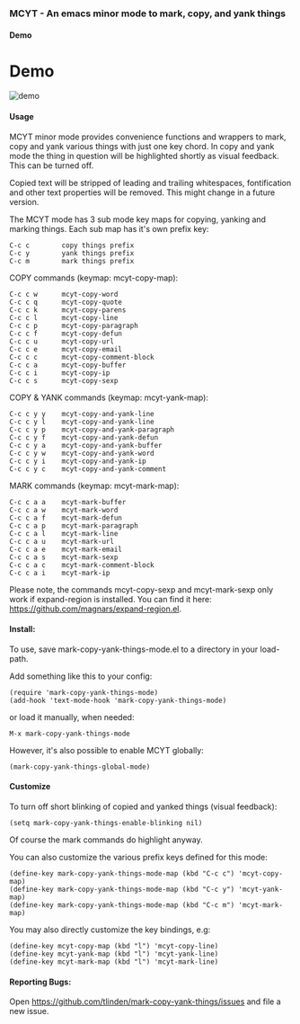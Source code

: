 ### MCYT - An emacs minor mode to mark, copy, and yank things

#### Demo

# Demo

![demo](http://www.daemon.de/idisk/Misc/mcyt-mode-demo.gif)

#### Usage

MCYT  minor mode  provides  convenience functions  and wrappers  to
mark, copy and yank various things with just one key chord. In copy
and yank mode the thing in  question will be highlighted shortly as
visual feedback. This can be turned off.

Copied text will  be stripped of leading  and trailing whitespaces,
fontification and other text properties will be removed. This might
change in a future version.

The MCYT  mode has  3 sub  mode key maps  for copying,  yanking and
marking things. Each sub map has it's own prefix key:

    C-c c        copy things prefix
    C-c y        yank things prefix
    C-c m        mark things prefix

COPY commands (keymap: mcyt-copy-map):

    C-c c w      mcyt-copy-word 
    C-c c q      mcyt-copy-quote 
    C-c c k      mcyt-copy-parens 
    C-c c l      mcyt-copy-line 
    C-c c p      mcyt-copy-paragraph 
    C-c c f      mcyt-copy-defun 
    C-c c u      mcyt-copy-url 
    C-c c e      mcyt-copy-email 
    C-c c c      mcyt-copy-comment-block 
    C-c c a      mcyt-copy-buffer 
    C-c c i      mcyt-copy-ip 
    C-c c s      mcyt-copy-sexp

COPY & YANK commands (keymap: mcyt-yank-map):

    C-c c y y    mcyt-copy-and-yank-line
    C-c c y l    mcyt-copy-and-yank-line
    C-c c y p    mcyt-copy-and-yank-paragraph
    C-c c y f    mcyt-copy-and-yank-defun
    C-c c y a    mcyt-copy-and-yank-buffer
    C-c c y w    mcyt-copy-and-yank-word
    C-c c y i    mcyt-copy-and-yank-ip
    C-c c y c    mcyt-copy-and-yank-comment

MARK commands (keymap: mcyt-mark-map):

    C-c c a a    mcyt-mark-buffer 
    C-c c a w    mcyt-mark-word 
    C-c c a f    mcyt-mark-defun 
    C-c c a p    mcyt-mark-paragraph 
    C-c c a l    mcyt-mark-line 
    C-c c a u    mcyt-mark-url 
    C-c c a e    mcyt-mark-email 
    C-c c a s    mcyt-mark-sexp 
    C-c c a c    mcyt-mark-comment-block 
    C-c c a i    mcyt-mark-ip 

Please note,  the commands  mcyt-copy-sexp and  mcyt-mark-sexp only
work  if  expand-region  is  installed.   You  can  find  it  here:
https://github.com/magnars/expand-region.el.

#### Install:

To use, save mark-copy-yank-things-mode.el to a directory in your load-path.

Add something like this to your config:

    (require 'mark-copy-yank-things-mode)
    (add-hook 'text-mode-hook 'mark-copy-yank-things-mode)

or load it manually, when needed:

    M-x mark-copy-yank-things-mode

However, it's also possible to enable MCYT globally:

    (mark-copy-yank-things-global-mode)

#### Customize

To turn off short blinking of copied and yanked things (visual feedback):

    (setq mark-copy-yank-things-enable-blinking nil)

Of course the mark commands do highlight anyway.

You can also customize the various prefix keys defined for this mode:

    (define-key mark-copy-yank-things-mode-map (kbd "C-c c") 'mcyt-copy-map)
    (define-key mark-copy-yank-things-mode-map (kbd "C-c y") 'mcyt-yank-map)
    (define-key mark-copy-yank-things-mode-map (kbd "C-c m") 'mcyt-mark-map)

You may also directly customize the key bindings, e.g:

    (define-key mcyt-copy-map (kbd "l") 'mcyt-copy-line)
    (define-key mcyt-yank-map (kbd "l") 'mcyt-yank-line)
    (define-key mcyt-mark-map (kbd "l") 'mcyt-mark-line)

#### Reporting Bugs:

Open   https://github.com/tlinden/mark-copy-yank-things/issues  and
file a new issue.
